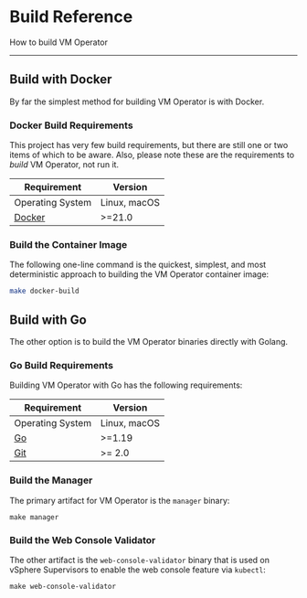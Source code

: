 # Build Reference

How to build VM Operator

---

## Build with Docker

By far the simplest method for building VM Operator is with Docker.

### Docker Build Requirements

This project has very few build requirements, but there are still one or two items of which to be aware. Also, please note these are the requirements to *build* VM Operator, not run it.

Requirement | Version
------------|--------
Operating System | Linux, macOS
[Docker](https://www.docker.com/) | >=21.0

### Build the Container Image

The following one-line command is the quickest, simplest, and most deterministic approach to building the VM Operator container image:

```bash
make docker-build
```

## Build with Go

The other option is to build the VM Operator binaries directly with Golang.

### Go Build Requirements

Building VM Operator with Go has the following requirements:

Requirement | Version
------------|--------
Operating System | Linux, macOS
[Go](https://golang.org/) | >=1.19
[Git](https://git-scm.com/) | >= 2.0

### Build the Manager

The primary artifact for VM Operator is the `manager` binary:

```
make manager
```

### Build the Web Console Validator

The other artifact is the `web-console-validator` binary that is used on vSphere Supervisors to enable the web console feature via `kubectl`:

```
make web-console-validator
```
